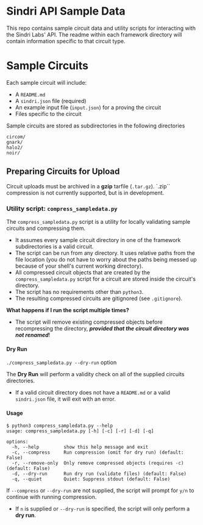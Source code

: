 # Sindri API Sample Data
This repo contains sample circuit data and utility scripts for interacting with the Sindri Labs' API. The readme within each framework directory will contain information specific to that circuit type.


# Sample Circuits
Each sample circuit will include:
- A `README.md` 
- A `sindri.json` file (required)
- An example input file (`input.json`) for a proving the circuit
- Files specific to the circuit

Sample circuits are stored as subdirectories in the following directories
```
circom/
gnark/
halo2/
noir/
```

## Preparing Circuits for Upload
Circuit uploads must be archived in a **gzip** tarfile (`.tar.gz`). `.zip`` compression is not currently supported, but is in development.

### Utility script: `compress_sampledata.py`

The `compress_sampledata.py` script is a utility for locally validating sample circuits and compressing them. 
- It assumes every sample circuit directory in one of the framework subdirectories is a valid circuit. 
- The script can be run from any directory. It uses relative paths from the file location (you do not have to worry about the paths being messed up because of your shell's current working directory).
- All compressed circuit objects that are created by the `compress_sampledata.py` script for a circuit are stored inside the circuit's directory.
- The script has no requirements other than `python3`.
- The resulting compressed circuits are gitignored (see `.gitignore`).

**What happens if I run the script multiple times?**
- The script will remove existing compressed objects before recompressing the directory, ***provided that the circuit directory was not renamed***!

#### Dry Run
`./compress_sampledata.py --dry-run` option

The **Dry Run** will perform a validity check on all of the supplied circuits directories. 
- If a valid circuit directory does not have a `README.md` or a valid `sindri.json` file, it will exit with an error.

#### Usage
```
$ python3 compress_sampledata.py --help
usage: compress_sampledata.py [-h] [-c] [-r] [-d] [-q]

options:
  -h, --help         show this help message and exit
  -c, --compress     Run compression (omit for dry run) (default: False)
  -r, --remove-only  Only remove compressed objects (requires -c) (default: False)
  -d, --dry-run      Run dry run (validate files) (default: False)
  -q, --quiet        Quiet: Suppress stdout (default: False)
```

If `--compress` or `--dry-run` are not supplied, the script will prompt for `y/n` to continue with running compression.
- If `n` is supplied or `--dry-run` is specified, the script will only perform a **dry run**.

